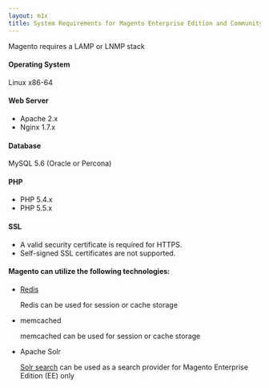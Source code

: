 ```yaml
---
layout: m1x
title: System Requirements for Magento Enterprise Edition and Community Edition (Current Shipping Versions)
---
```


<p>Magento requires a LAMP or LNMP stack</p>
 
#### Operating System
Linux x86-64
 
#### Web Server
*   Apache 2.x
*   Nginx 1.7.x
 
#### Database
MySQL 5.6 (Oracle or Percona)
 
#### PHP
 
*   PHP 5.4.x
*   PHP 5.5.x
 
#### SSL
*   A valid security certificate is required for HTTPS.
*   Self-signed SSL certificates are not supported.
 
#### Magento can utilize the following technologies:
*   <a href="http://devdocs.magento.com/guides/m1x/ce18-ee113/using_redis.html">Redis</a>
    
	Redis  can be used for session or cache storage

*   memcached
    
    memcached can be used for session or cache storage
 
*   Apache Solr
 
    <a href="http://merch.docs.magento.com/ee/user_guide/search_seo/search-configuration-solr.html">Solr search</a> can be used as a search provider for Magento Enterprise Edition (EE) only